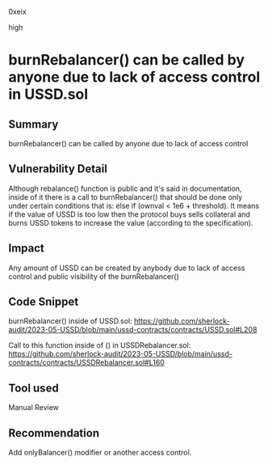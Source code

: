 0xeix

high

# burnRebalancer() can be called by anyone due to lack of access control in USSD.sol

## Summary

burnRebalancer() can be called by anyone due to lack of access control

## Vulnerability Detail

Although rebalance() function is public and it's said in documentation, inside of it there is a call to burnRebalancer() that should be done only under certain conditions that is: else if (ownval < 1e6 + threshold). It means if the value of USSD is too low then the protocol buys sells collateral and burns USSD tokens to increase the value (according to the specification).

## Impact

Any amount of USSD can be created by anybody due to lack of access control and public visibility of the burnRebalancer()

## Code Snippet

burnRebalancer() inside of USSD.sol:
https://github.com/sherlock-audit/2023-05-USSD/blob/main/ussd-contracts/contracts/USSD.sol#L208

Call to this function inside of () in USSDRebalancer.sol:
https://github.com/sherlock-audit/2023-05-USSD/blob/main/ussd-contracts/contracts/USSDRebalancer.sol#L160

## Tool used

Manual Review

## Recommendation

Add onlyBalancer() modifier or another access control.